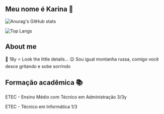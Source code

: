 ## Meu nome é Karina 💅

![Anurag's GitHub stats](https://github-readme-stats.vercel.app/api?username=KarinaAlmeid4&show_icons=true&theme=white)

![Top Langs](https://github-readme-stats.vercel.app/api/top-langs/?username=KarinaAlmeid4&hide&theme=chartreuse-rose)

## About me

🥱 18y
⭐ Look the little details...
😉 Sou igual montanha russa, comigo você desce gritando e sobe sorrindo

## Formação acadêmica 📚

ETEC - Ensino Médio com Técnico em Administração 3/3y

ETEC - Técnico em Informática 1/3
